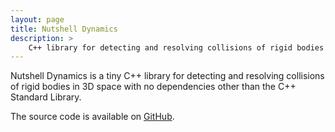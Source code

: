 ```yaml
---
layout: page
title: Nutshell Dynamics
description: >
    C++ library for detecting and resolving collisions of rigid bodies in 3D space
---
```


Nutshell Dynamics is a tiny C++ library for detecting and resolving collisions of rigid
bodies in 3D space with no dependencies other than the C++ Standard Library.

The source code is available on [GitHub][].

[GitHub]: https://github.com/meribold/nutshell_dynamics
